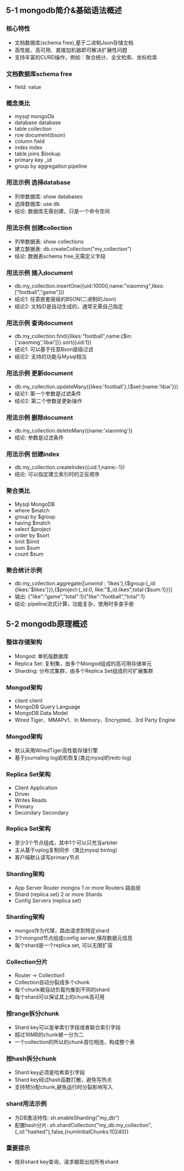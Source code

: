## 5-1 mongodb简介&基础语法概述
### 核心特性
- 文档数据库(schema free),基于二进制Json存储文档
- 高性能、高可用、直接加机器即可解决扩展性问题
- 支持丰富的CURD操作，例如：聚合统计、全文检索、坐标检索

### 文档数据库schema free
- field: value

### 概念类比
- mysql         mongoDb
- database      database
- table         collection
- row           document(bson)
- column        field
- index         index
- table joins   $lookup
- primary key   _id
- group by      aggregation pipeline

### 用法示例 选择database

- 列举数据库: show databases
- 选择数据库: use  db
- 结论: 数据库无需创建，只是一个命令空间

### 用法示例 创建collection
- 列举数据表: show collections
- 建立数据表: db.createCollection("my_collection")
- 结论: 数据表schema free,无需定义字段

### 用法示例 插入document
- db.my_collection.insertOne({uid:10000,name:"xiaoming",likes:["football","game"]})
- 结论1: 任意嵌套层级的BSON(二进制的Json)
- 结论2: 文档ID是自动生成的，通常无需自己指定


### 用法示例 查询document
- db.my_collection.find({likes:"football",name:{$in:['xiaoming','libai']}}.sort({uid:1})
- 结论1: 可以基于任意Bson层级过滤
- 结论2: 支持的功能与Mysql相当

### 用法示例 更新document
- db.my_collection.updateMany({likes:'football'},{$set:{name:'libai'}})
- 结论1: 第一个参数是过滤条件
- 结论2: 第二个参数是更新操作

### 用法示例 删除document
- db.my_collection.deleteMany({name:'xiaoming'})
- 结论: 参数是过滤条件

### 用法示例 创建index
- db.my_collection.createIndex({uid:1,name:-1})
- 结论: 可以指定建立索引时的正反顺序

### 聚合类比
- Mysql         MongoDB
- where         $match
- group by      $group
- having        $match
- select        $project
- order by      $sort
- limit         $limit
- sum           $sum
- count         $sum

### 聚合统计示例
- db.my_collection.aggregate([$unwind:'$likes'},{$group:{_id:{likes:'$likes'}}},{$project:{_id:0, like:"$_id.likes",total:{$sum:1}}}]
- 输出: {"like":"game","total":1}{"like":"football","total":1}
- 结论: pipeline流式计算，功能复杂，使用时多查手册

## 5-2 mongodb原理概述
### 整体存储架构
- Mongod: 单机版数据库
- Replica Set: 复制集，由多个Mongod组成的高可用存储单元
- Sharding: 分布式集群，由多个Replica Set组成的可扩展集群

### Mongod架构
- client    client
- MongoDB Query Language
- MongoDB Data Model
- Wired Tiger、MMAPv1、In Memory、Encrypted、3rd Party Engine

### Mongod架构
- 默认采用WiredTiger高性能存储引擎
- 基于journaling log宕机恢复(类比mysql的redo log)

### Replica Set架构
- Client Application
- Driver
- Writes Reads
- Primary
- Secondary Secondary

### Replica Set架构
- 至少3个节点组成，其中1个可以只充当arbiter
- 主从基于oplog复制同步（类比mysql binlog)
- 客户端默认读写primary节点

### Sharding架构
- App Server Router mongos   1 or more Routers 路由层
- Shard (replica set)          2 or more Shards
- Config Servers (replica set)


### Sharding架构
- mongos作为代理，路由请求到特定shard
- 3个mongod节点组成config server,保存数据元信息
- 每个shard是一个replica set, 可以无限扩容

### Collection分片
- Router -> Collection1
- Collection自动分裂成多个chunk
- 每个chunk被自动负载均衡到不同的shard
- 每个shard可以保证其上的chunk高可用

### 按range拆分chunk
- Shard key可以是单索引字段或者联合索引字段
- 超过16MB的chunk被一分为二
- 一个collection的所以的chunk首位相连，构成整个表

### 按hash拆分chunk
- Shard key必须是哈希索引字段
- Shard key经过hash函数打散，避免写热点
- 支持预分配chunk,避免运行时分裂影响写入

### shard用法示例
- 为DB激活特性: sh.enableSharding("my_db")
- 配置hash分片: sh.shardCollection("my_db.my_collection",{_id:"hashed"},false,{numInitialChunks:10240})

### 重要提示
- 按非shard key查询，请求被扇出给所有shard